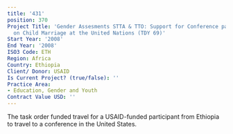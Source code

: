 ```yaml
---
title: '431'
position: 370
Project Title: 'Gender Assesments STTA & TTO: Support for Conference participation
  on Child Marriage at the United Nations (TDY 69)'
Start Year: '2008'
End Year: '2008'
ISO3 Code: ETH
Region: Africa
Country: Ethiopia
Client/ Donor: USAID
Is Current Project? (true/false): ''
Practice Area:
- Education, Gender and Youth
Contract Value USD: ''
---
```


The task order funded travel for a USAID-funded participant from Ethiopia to travel to a conference in the United States.